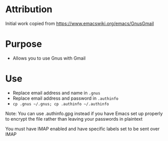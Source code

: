 # Attribution
Initial work copied from https://www.emacswiki.org/emacs/GnusGmail

# Purpose
* Allows you to use Gnus with Gmail

# Use
* Replace email address and name in `.gnus`
* Replace email address and password in `.authinfo`
* `cp .gnus ~/.gnus; cp .authinfo ~/.authinfo`

Note: You can use .authinfo.gpg instead if you have Emacs set up properly to encrypt the file rather than leaving your passwords in plaintext

You must have IMAP enabled and have specific labels set to be sent over IMAP